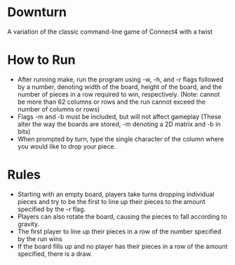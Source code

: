 # Downturn
A variation of the classic command-line game of Connect4 with a twist

# How to Run
 - After running make, run the program using -w, -h, and -r flags followed by a number, denoting width of the board, height of the board, and the number of pieces in a row required to win, respectively. (Note: cannot be more than 62 columns or rows and the run cannot exceed the number of columns or rows)
 - Flags -m and -b must be included, but will not affect gameplay (These alter the way the boards are stored, -m denoting a 2D matrix and -b in bits)
 - When prompted by turn, type the single character of the column where you would like to drop your piece.
 
# Rules
 - Starting with an empty board, players take turns dropping individual pieces and try to be the first to line up their pieces to the amount specified by the -r flag.
 - Players can also rotate the board, causing the pieces to fall according to gravity.
 - The first player to line up their pieces in a row of the number specified by the run wins
 - If the board fills up and no player has their pieces in a row of the amount specified, there is a draw.

